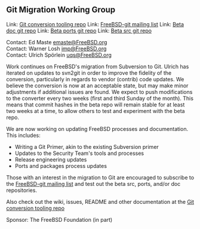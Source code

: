 ## Git Migration Working Group ##

Link: [Git conversion tooling repo](https://github.com/freebsd/git_conv)
Link: [FreeBSD-git mailing list](https://lists.freebsd.org/mailman/listinfo/freebsd-git)
Link: [Beta doc git repo](https://cgit-beta.FreeBSD.org/doc)
Link: [Beta ports git repo](https://cgit-beta.FreeBSD.org/ports)
Link: [Beta src git repo](https://cgit-beta.FreeBSD.org/src)

Contact: Ed Maste <emaste@FreeBSD.org>  
Contact: Warner Losh <imp@FreeBSD.org>  
Contact: Ulrich Spörlein <uqs@FreeBSD.org>  

Work continues on FreeBSD's migration from Subversion to Git.  Ulrich has
iterated on updates to svn2git in order to improve the fidelity of the
conversion, particularly in regards to vendor (contrib) code updates.
We believe the conversion is now at an acceptable state, but may make minor
adjustments if additional issues are found.  We expect to push modifications
to the converter every two weeks (first and third Sunday of the month).  This
means that commit hashes in the beta repo will remain stable for at least two
weeks at a time, to allow others to test and experiment with the beta repo.

We are now working on updating FreeBSD processes and documentation.
This includes:
 - Writing a Git Primer, akin to the existing Subversion primer
 - Updates to the Security Team's tools and processes
 - Release engineering updates
 - Ports and packages process updates

Those with an interest in the migration to Git are encouraged to subscribe
to the
[FreeBSD-git mailing list](https://lists.freebsd.org/mailman/listinfo/freebsd-git)
and test out the beta src, ports, and/or doc repositories.

Also check out the wiki, issues, README and other documentation at the
[Git conversion tooling repo](https://github.com/freebsd/git_conv)

Sponsor: The FreeBSD Foundation (in part)
